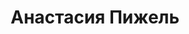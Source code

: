 ---
layout: actor
jos_id: 64
jos_alias: "asia-pigel-sergeevna"
modified: "2012-12-08"

gender: female
title: Анастасия Пижель

employment:
- «Не всякий вор — грабитель» — Жена вора
- «Крепостная любовь» (МуМу) — Устинья
- «Провинциальные анекдоты» — Марина
- «Волшебные сосульки» — Грушенька
- «Прогулка в Лю-Блё» — Помощник режиссёра

kinoteatr: "http://www.kino-teatr.ru/teatr/acter/w/ros/14143/bio/"
photo: "/images/stories/act/anastasia pigel.jpg"
---